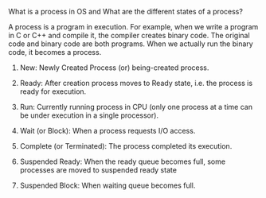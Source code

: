 What is a process in OS and What are the different states of a process?

A process is a program in execution. For example, when we write a program in C or C++ and compile it, the compiler creates binary code. The original code and binary code are both programs. When we actually run the binary code, it becomes a process. 

1. New: Newly Created Process (or) being-created process.

2. Ready: After creation process moves to Ready state, i.e. the 
          process is ready for execution.

3. Run: Currently running process in CPU (only one process at
        a time can be under execution in a single processor).

4. Wait (or Block): When a process requests I/O access.

5. Complete (or Terminated): The process completed its execution.

6. Suspended Ready: When the ready queue becomes full, some processes 
                    are moved to suspended ready state

7. Suspended Block: When waiting queue becomes full.